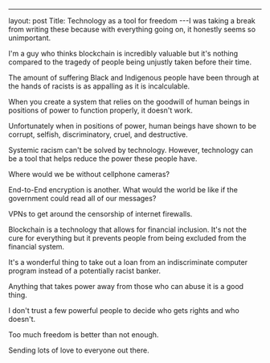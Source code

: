 ---
layout: post
Title: Technology as a tool for freedom
---I was taking a break from writing these because with everything going on, it honestly seems so unimportant. 

I'm a guy who thinks blockchain is incredibly valuable but it's nothing compared to the tragedy of people being unjustly taken before their time.

The amount of suffering Black and Indigenous people have been through at the hands of racists is as appalling as it is incalculable. 

When you create a system that relies on the goodwill of human beings in positions of power to function properly, it doesn't work.

Unfortunately when in positions of power, human beings have shown to be corrupt, selfish, discriminatory, cruel, and destructive. 

Systemic racism can't be solved by technology. However, technology can be a tool that helps reduce the power these people have.

Where would we be without cellphone cameras?

End-to-End encryption is another. What would the world be like if the government could read all of our messages?

VPNs to get around the censorship of internet firewalls.

Blockchain is a technology that allows for financial inclusion. It's not the cure for everything but it prevents people from being excluded from the financial system.

It's a wonderful thing to take out a loan from an indiscriminate computer program instead of a potentially racist banker.

Anything that takes power away from those who can abuse it is a good thing. 

I don't trust a few powerful people to decide who gets rights and who doesn't. 

Too much freedom is better than not enough. 

Sending lots of love to everyone out there. 
